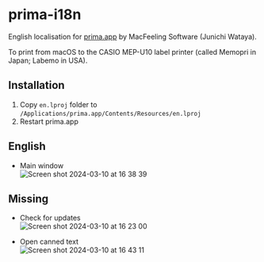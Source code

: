 # prima-i18n
English localisation for [prima.app](https://soft.macfeeling.com/prima.html) by MacFeeling Software (Junichi Wataya).

To print from macOS to the CASIO MEP-U10 label printer (called Memopri in Japan; Labemo in USA).

## Installation

1. Copy `en.lproj` folder to `/Applications/prima.app/Contents/Resources/en.lproj`
2. Restart prima.app

## English

- Main window  
![Screen shot 2024-03-10 at 16 38 39](https://github.com/gingerbeardman/prima-i18n/assets/49612/494d190c-f2b9-49c3-96df-8cc530fbabf7)

## Missing

- Check for updates  
![Screen shot 2024-03-10 at 16 23 00](https://github.com/gingerbeardman/prima-i18n/assets/49612/1c933f95-7a21-4e0a-adf2-64d46a288e63)

- Open canned text  
![Screen shot 2024-03-10 at 16 43 11](https://github.com/gingerbeardman/prima-i18n/assets/49612/cfa9666f-a1e3-4d41-93be-734fa9caf890)
